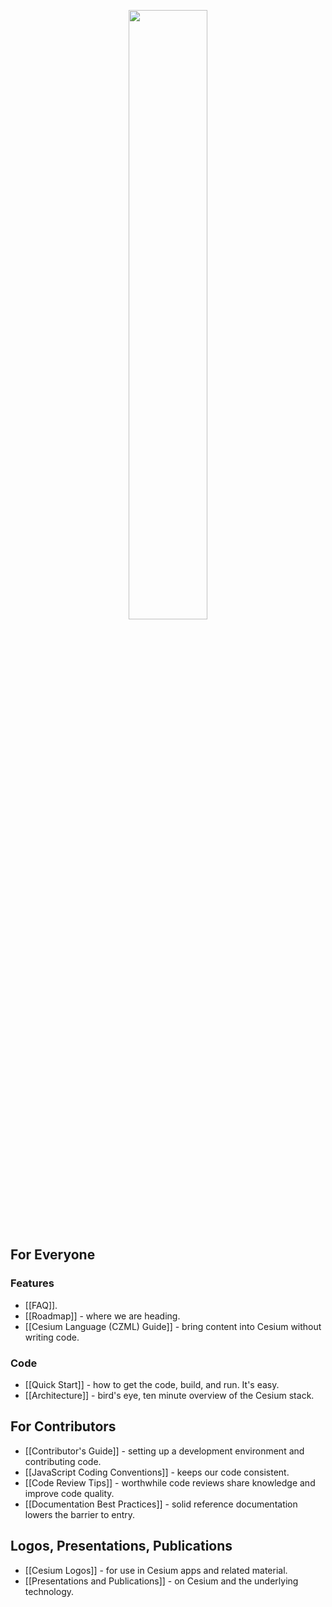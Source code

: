 <p align="center">
<img src="https://github.com/AnalyticalGraphicsInc/cesium/wiki/logos/Cesium_Logo_Color.jpg" width="50%" />
</p>

## For Everyone

### Features
* [[FAQ]].
* [[Roadmap]] - where we are heading.
* [[Cesium Language (CZML) Guide]] - bring content into Cesium without writing code.

### Code
* [[Quick Start]] - how to get the code, build, and run. It's easy.
* [[Architecture]] - bird's eye, ten minute overview of the Cesium stack.

## For Contributors

* [[Contributor's Guide]] - setting up a development environment and contributing code.
* [[JavaScript Coding Conventions]] - keeps our code consistent.
* [[Code Review Tips]] - worthwhile code reviews share knowledge and improve code quality.
* [[Documentation Best Practices]] - solid reference documentation lowers the barrier to entry.

## Logos, Presentations, Publications

* [[Cesium Logos]] - for use in Cesium apps and related material.
* [[Presentations and Publications]] - on Cesium and the underlying technology.
 
